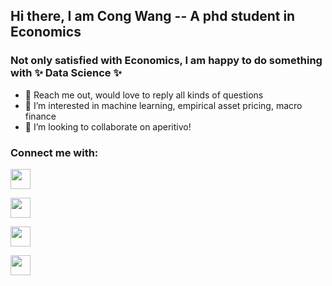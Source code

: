 ## Hi there, I am Cong Wang -- A phd student in Economics

### Not only satisfied with Economics, I am happy to do something with ✨ Data Science ✨ 
- 👋 Reach me out, would love to reply all kinds of questions
- 👀 I’m interested in machine learning, empirical asset pricing, macro finance
- 💞️ I’m looking to collaborate on aperitivo!

### Connect me with:
[<img height="32" width="32" src="https://cdn.jsdelivr.net/npm/simple-icons@v7/icons/globe.svg" />][website]

[<img height="32" width="32" src="https://unpkg.com/simple-icons@v7/icons/twitter.svg" />][twitter]

[<img height="32" width="32" src="https://unpkg.com/simple-icons@v7/icons/linkedin.svg" />][linkedin]

[<img height="32" width="32" src="https://unpkg.com/simple-icons@v7/icons/r.svg" />][r]



<br />
<br />

[website]: https://congwang.org
[twitter]: https://twitter.com/hopsss131
[linkedin]: https://www.linkedin.com/in/cong-wang131
[r]: https://rpubs.com/CongWang141

<!---
CongWang141/CongWang141 is a ✨ special ✨ repository because its `README.md` (this file) appears on your GitHub profile.
You can click the Preview link to take a look at your changes.
--->
